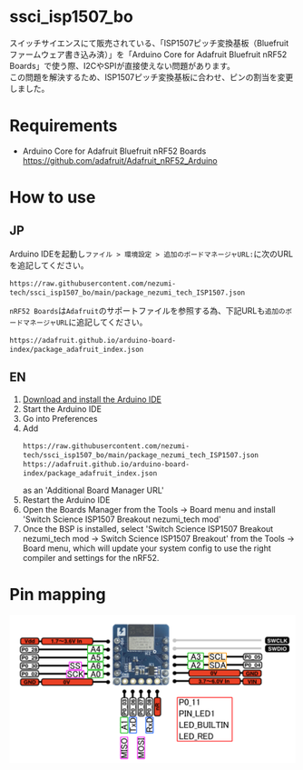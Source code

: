 # ssci_isp1507_bo
スイッチサイエンスにて販売されている、「ISP1507ピッチ変換基板（Bluefruitファームウェア書き込み済）」を「Arduino Core for Adafruit Bluefruit nRF52 Boards」で使う際、I2CやSPIが直接使えない問題があります。  
この問題を解決するため、ISP1507ピッチ変換基板に合わせ、ピンの割当を変更しました。

# Requirements
* Arduino Core for Adafruit Bluefruit nRF52 Boards  
https://github.com/adafruit/Adafruit_nRF52_Arduino

# How to use
## JP
Arduino IDEを起動し`ファイル > 環境設定 > 追加のボードマネージャURL:`に次のURLを追記してください。
```
https://raw.githubusercontent.com/nezumi-tech/ssci_isp1507_bo/main/package_nezumi_tech_ISP1507.json
```
`nRF52 Boards`は`Adafruit`のサポートファイルを参照する為、下記URLも`追加のボードマネージャURL`に追記してください。
```
https://adafruit.github.io/arduino-board-index/package_adafruit_index.json
```

## EN
 1. [Download and install the Arduino IDE](https://www.arduino.cc/en/Main/Software)
 2. Start the Arduino IDE
 3. Go into Preferences
 4. Add
    ```
    https://raw.githubusercontent.com/nezumi-tech/ssci_isp1507_bo/main/package_nezumi_tech_ISP1507.json
    https://adafruit.github.io/arduino-board-index/package_adafruit_index.json
    ```
    as an 'Additional Board Manager URL'
 6. Restart the Arduino IDE
 7. Open the Boards Manager from the Tools -> Board menu and install 'Switch Science ISP1507 Breakout nezumi_tech mod'
 8. Once the BSP is installed, select 'Switch Science ISP1507 Breakout nezumi_tech mod -> Switch Science ISP1507 Breakout' from the Tools -> Board menu, which will update your system config to use the right compiler and settings for the nRF52.


# Pin mapping
![Pin Mapping](https://github.com/nezumi-tech/ssci_isp1507_bo/blob/main/readme-images/pinmap.png)
